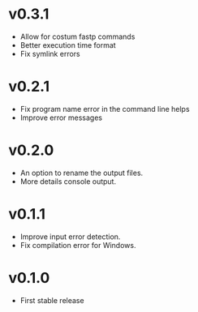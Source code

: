 # v0.3.1
- Allow for costum fastp commands
- Better execution time format
- Fix symlink errors

# v0.2.1
- Fix program name error in the command line helps
- Improve error messages

# v0.2.0
- An option to rename the output files.
- More details console output. 

# v0.1.1
- Improve input error detection.
- Fix compilation error for Windows.

# v0.1.0
- First stable release